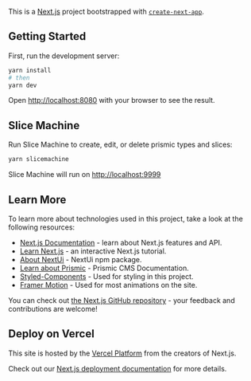 This is a [Next.js](https://nextjs.org/) project bootstrapped with [`create-next-app`](https://github.com/vercel/next.js/tree/canary/packages/create-next-app).

## Getting Started

First, run the development server:

```bash
yarn install
# then
yarn dev
```

Open [http://localhost:8080](http://localhost:8080) with your browser to see the result.

## Slice Machine

Run Slice Machine to create, edit, or delete prismic types and slices:

```bash
yarn slicemachine
```

Slice Machine will run on [http://localhost:9999](http://localhost:9999)

## Learn More

To learn more about technologies used in this project, take a look at the following resources:

- [Next.js Documentation](https://nextjs.org/docs) - learn about Next.js features and API.
- [Learn Next.js](https://nextjs.org/learn) - an interactive Next.js tutorial.
- [About NextUi](https://nextui.org) - NextUi npm package.
- [Learn about Prismic](https://prismic.io/docs/nextjs) - Prismic CMS Documentation.
- [Styled-Components](https://styled-components.com/docs) - Used for styling in this project.
- [Framer Motion](https://framer.com/motion) - Used for most animations on the site.

You can check out [the Next.js GitHub repository](https://github.com/vercel/next.js/) - your feedback and contributions are welcome!

## Deploy on Vercel

This site is hosted by the [Vercel Platform](https://vercel.com/docs) from the creators of Next.js. 

Check out our [Next.js deployment documentation](https://nextjs.org/docs/deployment) for more details.
